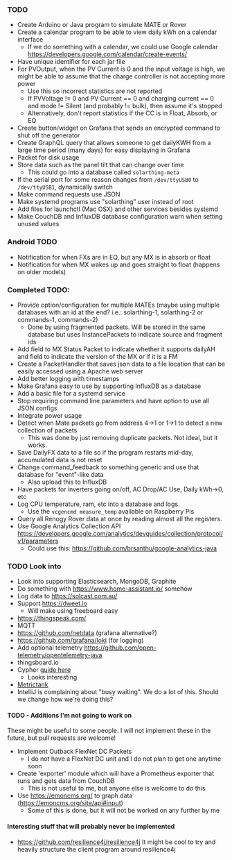 ### TODO
* Create Arduino or Java program to simulate MATE or Rover
* Create a calendar program to be able to view daily kWh on a calendar interface
  * If we do something with a calendar, we could use Google calendar https://developers.google.com/calendar/create-events/
* Have unique identifier for each jar file
* For PVOutput, when the PV Current is 0 and the input voltage is high, we might be able to assume that
the charge controller is not accepting more power
  * Use this so incorrect statistics are not reported
  * If PVVoltage != 0 and PV Current == 0 and charging current == 0 and mode != Silent (and probably != bulk), then assume it's stopped
  * Alternatively, don't report statistics if the CC is in Float, Absorb, or EQ
* Create button/widget on Grafana that sends an encrypted command to shut off the generator
* Create GraphQL query that allows someone to get dailyKWH from a large time period (many days) for
easy displaying in Grafana
* Packet for disk usage
* Store data such as the panel tilt that can change over time
  * This could go into a database called `solarthing-meta`
* If the serial port for some reason changes from `/dev/ttyUSB0` to `/dev/ttyUSB1`, dynamically switch
* Make command requests use JSON
* Make systemd programs use "solarthing" user instead of root
* Add files for launchctl (Mac OSX) and other services besides systemd
* Make CouchDB and InfluxDB database configuration warn when setting unused values
  
### Android TODO
* Notification for when FXs are in EQ, but any MX is in absorb or float
* Notification for when MX wakes up and goes straight to float (happens on older models)

### Completed TODO:
* Provide option/configuration for multiple MATEs (maybe using multiple databases with an id at the end? i.e.: solarthing-1, solarthing-2 or commands-1, commands-2)
    * Done by using fragmented packets. Will be stored in the same database but uses InstancePackets to indicate source and fragment ids
* Add field to MX Status Packet to indicate whether it supports dailyAH and field to indicate the version of the MX or if it is a FM
* Create a PacketHandler that saves json data to a file location that can be easily accessed using a Apache web server
* Add better logging with timestamps
* Make Grafana easy to use by supporting InfluxDB as a database
* Add a basic file for a systemd service
* Stop requiring command line parameters and have option to use all JSON configs
* Integrate power usage
* Detect when Mate packets go from address 4->1 or 1->1 to detect a new collection of packets
  * This was done by just removing duplicate packets. Not ideal, but it works.
* Save DailyFX data to a file so if the program restarts mid-day, accumulated data is not reset
* Change command_feedback to something generic and use that database for "event"-like data
  * Also upload this to InfluxDB
* Have packets for inverters going on/off, AC Drop/AC Use, Daily kWh->0, etc
* Log CPU temperature, ram, etc into a database and logs.
  * Use the `vcgencmd measure_temp` available on Raspberry Pis
* Query all Renogy Rover data at once by reading almost all the registers.
* Use Google Analytics Collection API https://developers.google.com/analytics/devguides/collection/protocol/v1/parameters
  * Could use this: https://github.com/brsanthu/google-analytics-java

### TODO Look into
* Look into supporting Elasticsearch, MongoDB, Graphite
* Do something with https://www.home-assistant.io/ somehow
* Log data to https://solcast.com.au/
* Support https://dweet.io
  * Will make using freeboard easy
* https://thingspeak.com/
* MQTT
* https://github.com/netdata (grafana alternative?)
* https://github.com/grafana/loki (for logging)
* Add optional telemetry https://github.com/open-telemetry/opentelemetry-java
* thingsboard.io
* Cypher [guide here](https://neo4j.com/developer/guide-sql-to-cypher/)
  * Looks interesting
* [Metrictank](https://grafana.com/oss/metrictank/)
* IntelliJ is complaining about "busy waiting". We do a lot of this. Should we change how we're doing this?

#### TODO - Additions I'm not going to work on
These might be useful to some people. I will not implement these in the future, but pull requests are welcome!
* Implement Outback FlexNet DC Packets
  * I do not have a FlexNet DC unit and I do not plan to get one anytime soon
* Create 'exporter' module which will have a Prometheus exporter that runs and gets data from CouchDB
  * This is not useful to me, but anyone else is welcome to do this
* Use https://emoncms.org/ to graph data (https://emoncms.org/site/api#input)
  * Some of this is done, but it will not be worked on any further by me
  
  
#### Interesting stuff that will probably never be implemented
* https://github.com/resilience4j/resilience4j It might be cool to try and heavily structure the client program around
resilience4j
